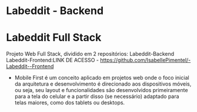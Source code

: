 # Labeddit - Backend

# Labeddit Full Stack

Projeto Web Full Stack, dividido em 2 repositórios:
Labeddit-Backend 
Labeddit-Frontend:LINK DE ACESSO - https://github.com/IsabellePimentel/-Labeddit--Frontend

- Mobile First é um conceito aplicado em projetos web onde o foco inicial da arquitetura e desenvolvimento é direcionado aos dispositivos móveis, ou seja, seu layout e funcionalidades são desenvolvidos primeiramente para a tela do celular e a partir disso (se necessário) adaptado para telas maiores, como dos tablets ou desktops.

